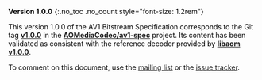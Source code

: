 <div id="cover-legend" class="alert alert-secondary" style="color: #000;" markdown="1">

**Version 1.0.0**
{:.no_toc .no_count style="font-size: 1.2rem"}

This version 1.0.0 of the AV1 Bitstream Specification corresponds to the Git tag
**[v1.0.0]** in the **[AOMediaCodec/av1-spec]** project. Its content has been
validated as consistent with the reference decoder provided by
**[libaom v1.0.0]**.

To comment on this document, use the [mailing list] or the [issue tracker].

[v1.0.0]: https://github.com/AOMediaCodec/av1-spec/tree/1.0.0
[AOMediaCodec/av1-spec]: https://github.com/AOMediaCodec/av1-spec
[libaom v1.0.0]: https://aomedia-review.googlesource.com/admin/repos/aom,tags
[issue tracker]: https://github.com/AOMediaCodec/av1-spec/issues
[mailing list]: https://groups.google.com/a/aomedia.org/forum/#!forum/av1-discuss

</div>
